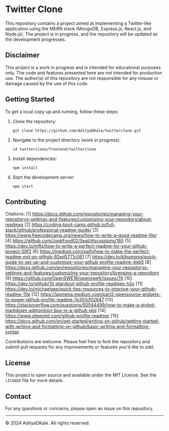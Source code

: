 # Twitter Clone

This repository contains a project aimed at implementing a Twitter-like application using the MERN stack (MongoDB, Express.js, React.js, and Node.js). The project is in progress, and the repository will be updated as the development progresses.

## Disclaimer

This project is a work in progress and is intended for educational purposes only. The code and features presented here are not intended for production use. The author(s) of this repository are not responsible for any misuse or damage caused by the use of this code.

## Getting Started

To get a local copy up and running, follow these steps:

1. Clone the repository:
   ```
   git clone https://github.com/AdityaDKale/twitterclone.git
   ```
2. Navigate to the project directory (work in progress):
   ```
   cd twitterclone/frontend/twitterclone
   ```
3. Install dependencies:
   ```
   npm install
   ```
4. Start the development server:
   ```
   npm start
   ```

## Contributing
Citations:
[1] https://docs.github.com/repositories/managing-your-repositorys-settings-and-features/customizing-your-repository/about-readmes
[2] https://coding-boot-camp.github.io/full-stack/github/professional-readme-guide/
[3] https://www.freecodecamp.org/news/how-to-write-a-good-readme-file/
[4] https://github.com/JunkFood02/Seal/discussions/165
[5] https://dev.to/mfts/how-to-write-a-perfect-readme-for-your-github-project-59f2
[6] https://medium.com/swlh/how-to-make-the-perfect-readme-md-on-github-92ed5771c061
[7] https://dev.to/kibumpng/quick-guide-to-set-up-and-customize-your-github-profile-readme-4eb5
[8] https://docs.github.com/en/repositories/managing-your-repositorys-settings-and-features/customizing-your-repository/licensing-a-repository
[9] https://github.com/OpenSWE1R/openswe1r/issues/74
[10] https://dev.to/github/10-standout-github-profile-readmes-h2o
[11] https://dev.to/michaelgee/quick-tips-resources-to-improve-your-github-readme-11le
[12] https://laxmena.medium.com/part2-opensource-widgets-to-power-github-profile-readme-7e301cf02647
[13] https://stackoverflow.com/questions/50544499/how-to-make-a-styled-markdown-admonition-box-in-a-github-gist
[14] https://www.sitepoint.com/github-profile-readme/
[15] https://docs.github.com/en/get-started/writing-on-github/getting-started-with-writing-and-formatting-on-github/basic-writing-and-formatting-syntax

Contributions are welcome. Please feel free to fork the repository and submit pull requests for any improvements or features you'd like to add.

## License

This project is open source and available under the MIT License. See the `LICENSE` file for more details.

## Contact

For any questions or concerns, please open an issue on this repository.

---

© 2024 AdityaDKale. All rights reserved.
